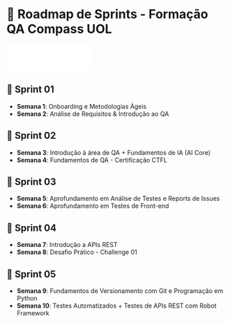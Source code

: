 # 📅 Roadmap de Sprints - Formação QA Compass UOL
![Logos](Logo/Logo_Compass.png)

## 🚀 Sprint 01
- **Semana 1**: Onboarding e Metodologias Ágeis  
- **Semana 2**: Análise de Requisitos & Introdução ao QA

## 🚀 Sprint 02
- **Semana 3**: Introdução à área de QA + Fundamentos de IA (AI Core)  
- **Semana 4**: Fundamentos de QA - Certificação CTFL

## 🚀 Sprint 03
- **Semana 5**: Aprofundamento em Análise de Testes e Reports de Issues  
- **Semana 6**: Aprofundamento em Testes de Front-end

## 🚀 Sprint 04
- **Semana 7**: Introdução a APIs REST  
- **Semana 8**: Desafio Prático - Challenge 01

## 🚀 Sprint 05
- **Semana 9**: Fundamentos de Versionamento com Git e Programação em Python  
- **Semana 10**: Testes Automatizados + Testes de APIs REST com Robot Framework


